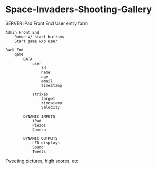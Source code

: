 # Space-Invaders-Shooting-Gallery


SERVER
	iPad Front End
		User entry form

	Admin Front End
		Queue w/ start buttons
		Start game w/o user

	Back End
		game
			DATA
				user
					id
					name
					age
					email
					timestamp

				strikes
					target
					timestamp
					velocity

			DYNAMIC INPUTS
				iPad
				Piezos
				Camera

			DYNAMIC OUTPUTS
				LED displays
				Sound
				Tweets

Tweeting pictures, high scores, etc